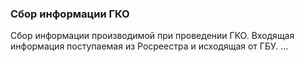 ### Сбор информации ГКО
Сбор информации производимой при проведении ГКО. Входящая информация поступаемая из Росреестра и исходящая от ГБУ.
...